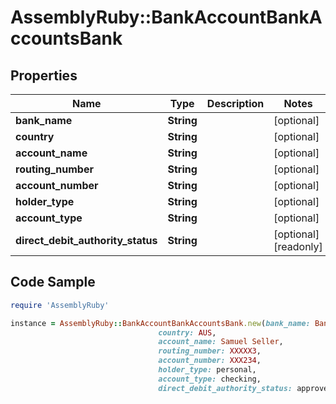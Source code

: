 # AssemblyRuby::BankAccountBankAccountsBank

## Properties

Name | Type | Description | Notes
------------ | ------------- | ------------- | -------------
**bank_name** | **String** |  | [optional] 
**country** | **String** |  | [optional] 
**account_name** | **String** |  | [optional] 
**routing_number** | **String** |  | [optional] 
**account_number** | **String** |  | [optional] 
**holder_type** | **String** |  | [optional] 
**account_type** | **String** |  | [optional] 
**direct_debit_authority_status** | **String** |  | [optional] [readonly] 

## Code Sample

```ruby
require 'AssemblyRuby'

instance = AssemblyRuby::BankAccountBankAccountsBank.new(bank_name: Bank of Australia,
                                 country: AUS,
                                 account_name: Samuel Seller,
                                 routing_number: XXXXX3,
                                 account_number: XXX234,
                                 holder_type: personal,
                                 account_type: checking,
                                 direct_debit_authority_status: approved)
```


